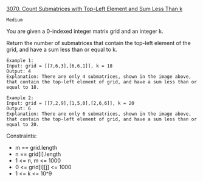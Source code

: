 [3070. Count Submatrices with Top-Left Element and Sum Less Than k](https://leetcode.com/problems/count-submatrices-with-top-left-element-and-sum-less-than-k/)

`Medium`

You are given a 0-indexed integer matrix grid and an integer k.

Return the number of 
submatrices
 that contain the top-left element of the grid, and have a sum less than or equal to k.

```
Example 1:
Input: grid = [[7,6,3],[6,6,1]], k = 18
Output: 4
Explanation: There are only 4 submatrices, shown in the image above, that contain the top-left element of grid, and have a sum less than or equal to 18.

Example 2:
Input: grid = [[7,2,9],[1,5,0],[2,6,6]], k = 20
Output: 6
Explanation: There are only 6 submatrices, shown in the image above, that contain the top-left element of grid, and have a sum less than or equal to 20.
``` 

Constraints:

- m == grid.length 
- n == grid[i].length
- 1 <= n, m <= 1000 
- 0 <= grid[i][j] <= 1000
- 1 <= k <= 10^9